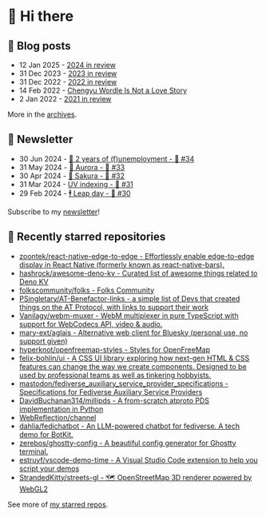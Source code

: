 # 👋 Hi there

## 📝 Blog posts

<!-- feed start -->
- 12 Jan 2025 - [2024 in review](https://cheeaun.com/blog/2025/01/2024-in-review/)
- 31 Dec 2023 - [2023 in review](https://cheeaun.com/blog/2023/12/2023-in-review/)
- 31 Dec 2022 - [2022 in review](https://cheeaun.com/blog/2022/12/2022-in-review/)
- 14 Feb 2022 - [Chengyu Wordle Is Not a Love Story](https://cheeaun.com/blog/2022/02/chengyu-wordle-is-not-a-love-story/)
- 2 Jan 2022 - [2021 in review](https://cheeaun.com/blog/2022/01/2021-in-review/)
<!-- feed end -->

More in the [archives](https://cheeaun.com/blog/archives/).

## 📰 Newsletter

<!-- newsletter start -->
- 30 Jun 2024 - [🎂 2 years of (f)unemployment - 🥫 #34](https://cheeaun.substack.com/p/2-years-of-funemployment-34)
- 31 May 2024 - [🌌 Aurora - 🥫 #33](https://cheeaun.substack.com/p/aurora-33)
- 30 Apr 2024 - [🌸 Sakura - 🥫 #32](https://cheeaun.substack.com/p/sakura-32)
- 31 Mar 2024 - [UV indexing - 🥫 #31](https://cheeaun.substack.com/p/uv-indexing-31)
- 29 Feb 2024 - [🕴️ Leap day - 🥫 #30](https://cheeaun.substack.com/p/leap-day-30)
<!-- newsletter end -->

Subscribe to my [newsletter](https://cheeaun.substack.com/)!

## 🌟 Recently starred repositories

<!-- starred repos start -->
- [zoontek/react-native-edge-to-edge - Effortlessly enable edge-to-edge display in React Native (formerly known as react-native-bars).](https://github.com/zoontek/react-native-edge-to-edge)
- [hashrock/awesome-deno-kv - Curated list of awesome things related to Deno KV](https://github.com/hashrock/awesome-deno-kv)
- [folkscommunity/folks - Folks Community](https://github.com/folkscommunity/folks)
- [PSingletary/AT-Benefactor-links - a simple list of Devs that created things on the AT Protocol, with links to support their work](https://github.com/PSingletary/AT-Benefactor-links)
- [Vanilagy/webm-muxer - WebM multiplexer in pure TypeScript with support for WebCodecs API, video & audio.](https://github.com/Vanilagy/webm-muxer)
- [mary-ext/aglais - Alternative web client for Bluesky (personal use, no support given)](https://github.com/mary-ext/aglais)
- [hyperknot/openfreemap-styles - Styles for OpenFreeMap](https://github.com/hyperknot/openfreemap-styles)
- [felix-bohlin/ui - A CSS UI library exploring how next-gen HTML & CSS features can change the way we create components. Designed to be used by professional teams as well as tinkering hobbyists. ](https://github.com/felix-bohlin/ui)
- [mastodon/fediverse_auxiliary_service_provider_specifications - Specifications for Fediverse Auxiliary Service Providers](https://github.com/mastodon/fediverse_auxiliary_service_provider_specifications)
- [DavidBuchanan314/millipds - A from-scratch atproto PDS implementation in Python](https://github.com/DavidBuchanan314/millipds)
- [WebReflection/channel](https://github.com/WebReflection/channel)
- [dahlia/fedichatbot - An LLM-powered chatbot for fediverse. A tech demo for BotKit.](https://github.com/dahlia/fedichatbot)
- [zerebos/ghostty-config - A beautiful config generator for Ghostty terminal.](https://github.com/zerebos/ghostty-config)
- [estruyf/vscode-demo-time - A Visual Studio Code extension to help you script your demos](https://github.com/estruyf/vscode-demo-time)
- [StrandedKitty/streets-gl - 🗺 OpenStreetMap 3D renderer powered by WebGL2](https://github.com/StrandedKitty/streets-gl)
<!-- starred repos end -->

See more of [my starred repos](https://github.com/stars/cheeaun/).
